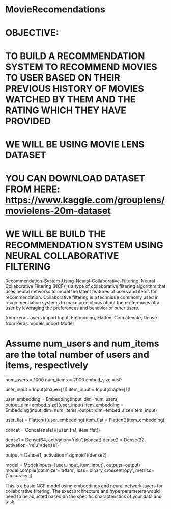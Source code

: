 # MovieRecomendations
# OBJECTIVE:
# TO BUILD A RECOMMENDATION SYSTEM TO RECOMMEND MOVIES TO USER BASED ON THEIR PREVIOUS HISTORY OF MOVIES WATCHED BY THEM AND THE RATING WHICH THEY HAVE PROVIDED


# WE WILL BE USING MOVIE LENS DATASET
# YOU CAN DOWNLOAD DATASET FROM HERE: https://www.kaggle.com/grouplens/movielens-20m-dataset
# WE WILL BE BUILD THE RECOMMENDATION SYSTEM USING NEURAL COLLABORATIVE FILTERING



Recommendation-System-Using-Neural-Collaborative-Filtering:
Neural Collaborative Filtering (NCF) is a type of collaborative filtering algorithm that uses neural networks to model the latent features of users and items for recommendation. Collaborative filtering is a technique commonly used in recommendation systems to make predictions about the preferences of a user by leveraging the preferences and behavior of other users.

from keras.layers import Input, Embedding, Flatten, Concatenate, Dense
from keras.models import Model

# Assume num_users and num_items are the total number of users and items, respectively
num_users = 1000
num_items = 2000
embed_size = 50

user_input = Input(shape=[1])
item_input = Input(shape=[1])

user_embedding = Embedding(input_dim=num_users, output_dim=embed_size)(user_input)
item_embedding = Embedding(input_dim=num_items, output_dim=embed_size)(item_input)

user_flat = Flatten()(user_embedding)
item_flat = Flatten()(item_embedding)

concat = Concatenate()([user_flat, item_flat])

dense1 = Dense(64, activation='relu')(concat)
dense2 = Dense(32, activation='relu')(dense1)

output = Dense(1, activation='sigmoid')(dense2)

model = Model(inputs=[user_input, item_input], outputs=output)
model.compile(optimizer='adam', loss='binary_crossentropy', metrics=['accuracy'])


This is a basic NCF model using embeddings and neural network layers for collaborative filtering. The exact architecture and hyperparameters would need to be adjusted based on the specific characteristics of your data and task.
